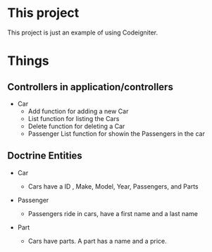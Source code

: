 # This project
This project is just an example of using Codeigniter. 

# Things
## Controllers in application/controllers

* Car
    * Add function for adding a new Car
    * List function for listing the Cars
    * Delete function for deleting a Car
    * Passenger List function for showin the Passengers in the car
    
## Doctrine Entities
* Car
    * Cars have a ID , Make, Model, Year, Passengers, and Parts
* Passenger
    * Passengers ride in cars, have a first name and a last name
    
* Part
    * Cars have parts. A part has a name and a price.